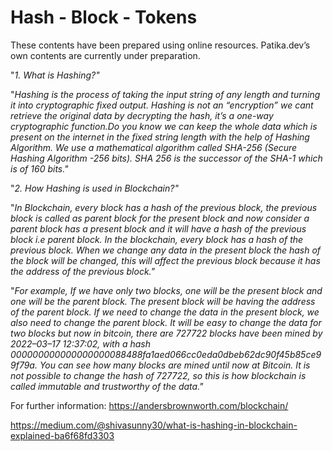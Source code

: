 # Hash - Block - Tokens

These contents have been prepared using online resources. Patika.dev’s own contents are currently under preparation.

"_1. What is Hashing?"_

"_Hashing is the process of taking the input string of any length and turning it into cryptographic fixed output. Hashing is not an “encryption” we cant retrieve the original data by decrypting the hash, it’s a one-way cryptographic function.Do you know we can keep the whole data which is present on the internet in the fixed string length with the help of Hashing Algorithm. We use a mathematical algorithm called SHA-256 (Secure Hashing Algorithm -256 bits). SHA 256 is the successor of the SHA-1 which is of 160 bits."_


"_2. How Hashing is used in Blockchain?"_

"_In Blockchain, every block has a hash of the previous block, the previous block is called as parent block for the present block and now consider a parent block has a present block and it will have a hash of the previous block i.e parent block. In the blockchain, every block has a hash of the previous block. When we change any data in the present block the hash of the block will be changed, this will affect the previous block because it has the address of the previous block."_

"_For example, If we have only two blocks, one will be the present block and one will be the parent block. The present block will be having the address of the parent block. If we need to change the data in the present block, we also need to change the parent block. It will be easy to change the data for two blocks but now in bitcoin, there are 727722 blocks have been mined by 2022–03–17 12:37:02, with a hash 000000000000000000088488fa1aed066cc0eda0dbeb62dc90f45b85ce99f79a. You can see how many blocks are mined until now at Bitcoin. It is not possible to change the hash of 727722, so this is how blockchain is called immutable and trustworthy of the data."_

For further information: https://andersbrownworth.com/blockchain/ 

https://medium.com/@shivasunny30/what-is-hashing-in-blockchain-explained-ba6f68fd3303
